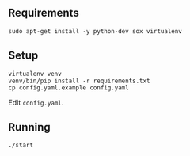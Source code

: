 ## Requirements

```
sudo apt-get install -y python-dev sox virtualenv
```

## Setup

```
virtualenv venv
venv/bin/pip install -r requirements.txt
cp config.yaml.example config.yaml
```

Edit `config.yaml`.

## Running

```
./start
```

